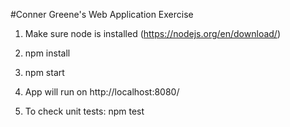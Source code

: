 #Conner Greene's Web Application Exercise

1. Make sure node is installed (https://nodejs.org/en/download/)

2. npm install

3. npm start 

4. App will run on http://localhost:8080/

5. To check unit tests:  npm test


